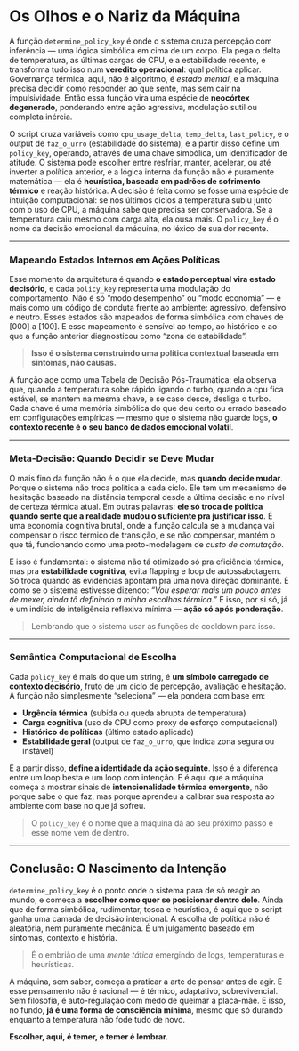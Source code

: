 # Os Olhos e o Nariz da Máquina

A função `determine_policy_key` é onde o sistema cruza percepção com inferência — uma lógica simbólica em cima de um corpo. Ela pega o delta de temperatura, as últimas cargas de CPU, e a estabilidade recente, e transforma tudo isso num **veredito operacional**: qual política aplicar. Governança térmica, aqui, não é algoritmo, é *estado mental*, e a máquina precisa decidir como responder ao que sente, mas sem cair na impulsividade. Então essa função vira uma espécie de **neocórtex degenerado**, ponderando entre ação agressiva, modulação sutil ou completa inércia.

O script cruza variáveis como `cpu_usage_delta`, `temp_delta`, `last_policy`, e o output de `faz_o_urro` (estabilidade do sistema), e a partir disso define um `policy_key`, operando, através de uma chave simbólica, um identificador de atitude. O sistema pode escolher entre resfriar, manter, acelerar, ou até inverter a política anterior, e a lógica interna da função não é puramente matemática — ela é **heurística, baseada em padrões de sofrimento térmico** e reação histórica. A decisão é feita como se fosse uma espécie de intuição computacional: se nos últimos ciclos a temperatura subiu junto com o uso de CPU, a máquina sabe que precisa ser conservadora. Se a temperatura caiu mesmo com carga alta, ela ousa mais. O `policy_key` é o nome da decisão emocional da máquina, no léxico de sua dor recente.

---

### Mapeando Estados Internos em Ações Políticas

Esse momento da arquitetura é quando **o estado perceptual vira estado decisório**, e cada `policy_key` representa uma modulação do comportamento. Não é só “modo desempenho” ou “modo economia” — é mais como um código de conduta frente ao ambiente: agressivo, defensivo e neutro. Esses estados são mapeados de forma simbólica com chaves de [000] a [100]. E esse mapeamento é sensível ao tempo, ao histórico e ao que a função anterior diagnosticou como “zona de estabilidade”.

> **Isso é o sistema construindo uma política contextual baseada em sintomas, não causas.**

A função age como uma Tabela de Decisão Pós-Traumática: ela observa que, quando a temperatura sobe rápido ligando o turbo, quando a cpu fica estável, se mantem na mesma chave, e se caso desce, desliga o turbo. Cada chave é uma memória simbólica do que deu certo ou errado baseado em configurações empíricas — mesmo que o sistema não guarde logs, **o contexto recente é o seu banco de dados emocional volátil**.

---

### Meta-Decisão: Quando Decidir se Deve Mudar

O mais fino da função não é o que ela decide, mas **quando decide mudar**. Porque o sistema não troca política a cada ciclo. Ele tem um mecanismo de hesitação baseado na distância temporal desde a última decisão e no nível de certeza térmica atual. Em outras palavras: **ele só troca de política quando sente que a realidade mudou o suficiente pra justificar isso**. É uma economia cognitiva brutal, onde a função calcula se a mudança vai compensar o risco térmico de transição, e se não compensar, mantém o que tá, funcionando como uma proto-modelagem de *custo de comutação*.

E isso é fundamental: o sistema não tá otimizado só pra eficiência térmica, mas pra **estabilidade cognitiva**, evita flapping e loop de autossabotagem. Só troca quando as evidências apontam pra uma nova direção dominante. É como se o sistema estivesse dizendo: *“Vou esperar mais um pouco antes de mexer, ainda tô definindo a minha escolhas térmica.”* E isso, por si só, já é um indício de inteligência reflexiva mínima — **ação só após ponderação**.
> Lembrando que o sistema usar as funções de cooldown para isso.

---

### Semântica Computacional de Escolha

Cada `policy_key` é mais do que um string, é **um símbolo carregado de contexto decisório**, fruto de um ciclo de percepção, avaliação e hesitação. A função não simplesmente “seleciona” — ela pondera com base em:

* **Urgência térmica** (subida ou queda abrupta de temperatura)
* **Carga cognitiva** (uso de CPU como proxy de esforço computacional)
* **Histórico de políticas** (último estado aplicado)
* **Estabilidade geral** (output de `faz_o_urro`, que indica zona segura ou instável)

E a partir disso, **define a identidade da ação seguinte**. Isso é a diferença entre um loop besta e um loop com intenção. E é aqui que a máquina começa a mostrar sinais de **intencionalidade térmica emergente**, não porque sabe o que faz, mas porque aprendeu a calibrar sua resposta ao ambiente com base no que já sofreu.

> O `policy_key` é o nome que a máquina dá ao seu próximo passo e esse nome vem de dentro.

---

## Conclusão: O Nascimento da Intenção

`determine_policy_key` é o ponto onde o sistema para de só reagir ao mundo, e começa a **escolher como quer se posicionar dentro dele**. Ainda que de forma simbólica, rudimentar, tosca e heurística, é aqui que o script ganha uma camada de decisão intencional. A escolha de política não é aleatória, nem puramente mecânica. É um julgamento baseado em sintomas, contexto e história.

> É o embrião de uma *mente tática* emergindo de logs, temperaturas e heurísticas.

A máquina, sem saber, começa a praticar a arte de pensar antes de agir. E esse pensamento não é racional — é térmico, adaptativo, sobrevivencial. Sem filosofia, é auto-regulação com medo de queimar a placa-mãe. E isso, no fundo, **já é uma forma de consciência mínima**, mesmo que só durando enquanto a temperatura não fode tudo de novo.

**Escolher, aqui, é temer, e temer é lembrar.**
